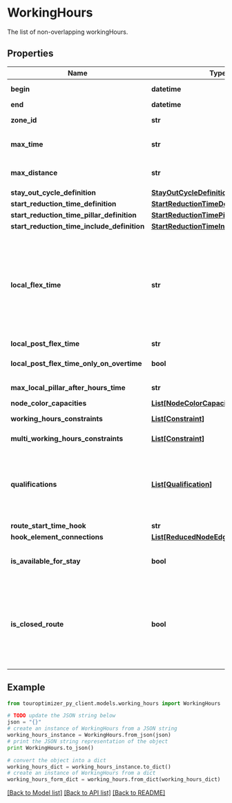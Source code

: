 # WorkingHours

The list of non-overlapping workingHours.

## Properties

Name | Type | Description | Notes
------------ | ------------- | ------------- | -------------
**begin** | **datetime** | The begin of the Working hours. | 
**end** | **datetime** | The end of the Working hours. | 
**zone_id** | **str** | The zoneId of the Working hours. | 
**max_time** | **str** | The maximal time a Resource should work within the WorkingHour. | [optional] 
**max_distance** | **str** | The maximla distance a resource should cover within the WorkingHour. | [optional] 
**stay_out_cycle_definition** | [**StayOutCycleDefinition**](StayOutCycleDefinition.md) |  | [optional] 
**start_reduction_time_definition** | [**StartReductionTimeDefinition**](StartReductionTimeDefinition.md) |  | [optional] 
**start_reduction_time_pillar_definition** | [**StartReductionTimePillarDefinition**](StartReductionTimePillarDefinition.md) |  | [optional] 
**start_reduction_time_include_definition** | [**StartReductionTimeIncludeDefinition**](StartReductionTimeIncludeDefinition.md) |  | [optional] 
**local_flex_time** | **str** | The local flexible time. In some cases a Resource should start working later compared to what is defined in the working hours. This way idle time can be reduced. The local flex time is the maximum a Resource is allowed to start working later, depending on the Optimization maybe flex time is not or only partially used. | [optional] 
**local_post_flex_time** | **str** | The localPostFlexTime | [optional] 
**local_post_flex_time_only_on_overtime** | **bool** | The post flextime is only applied to reduce overtime. | [optional] [default to False]
**max_local_pillar_after_hours_time** | **str** | The maxLocalPillarAfterHoursTime | [optional] 
**node_color_capacities** | [**List[NodeColorCapacity]**](NodeColorCapacity.md) | The nodeColorCapacities | [optional] 
**working_hours_constraints** | [**List[Constraint]**](Constraint.md) | The constraints for this working hour. | [optional] 
**multi_working_hours_constraints** | [**List[Constraint]**](Constraint.md) | The multiWorkingHoursConstraints | [optional] 
**qualifications** | [**List[Qualification]**](Qualification.md) | The qualification of the Resource for this working hour. For example, the Resource is allowed to visit a node needing a skill (defined via a constraint) and the Resource is providing this skill. | [optional] 
**route_start_time_hook** | **str** | The routeStartTimeHook | [optional] 
**hook_element_connections** | [**List[ReducedNodeEdgeConnectorItem]**](ReducedNodeEdgeConnectorItem.md) | The list of hook connections | [optional] 
**is_available_for_stay** | **bool** | The boolean isAvailableForStay defines if this working hour is allowed to end at an overnight stay. | [optional] [default to True]
**is_closed_route** | **bool** | The isClosedRoute boolean describes if a Resource has to visit the termination element of the Route. By default, the start element and the termination element of a Route is the Resource itself. In case of a closed route, by default, the Resource returns to its original starting location. | [optional] [default to True]

## Example

```python
from touroptimizer_py_client.models.working_hours import WorkingHours

# TODO update the JSON string below
json = "{}"
# create an instance of WorkingHours from a JSON string
working_hours_instance = WorkingHours.from_json(json)
# print the JSON string representation of the object
print WorkingHours.to_json()

# convert the object into a dict
working_hours_dict = working_hours_instance.to_dict()
# create an instance of WorkingHours from a dict
working_hours_form_dict = working_hours.from_dict(working_hours_dict)
```
[[Back to Model list]](../README.md#documentation-for-models) [[Back to API list]](../README.md#documentation-for-api-endpoints) [[Back to README]](../README.md)


